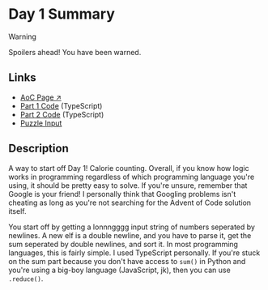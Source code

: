 # Day 1 Summary

> [!WARNING]  
> Spoilers ahead! You have been warned.

## Links

- [AoC Page ↗︎](https://adventofcode.com/2022/day/1)
- [Part 1 Code](https://github.com/GodderE2D/advent-of-code/blob/main/results/2022/day-1/part-1.ts) (TypeScript)
- [Part 2 Code](https://github.com/GodderE2D/advent-of-code/blob/main/results/2022/day-1/part-2.ts) (TypeScript)
- [Puzzle Input](https://github.com/GodderE2D/advent-of-code/blob/main/results/2022/day-1/input.txt)

## Description

A way to start off Day 1! Calorie counting. Overall, if you know how logic works in programming regardless of which
programming language you're using, it should be pretty easy to solve. If you're unsure, remember that Google is your
friend! I personally think that Googling problems isn't cheating as long as you're not searching for the Advent of Code
solution itself.

You start off by getting a lonnngggg input string of numbers seperated by newlines. A new elf is a double newline, and
you have to parse it, get the sum seperated by double newlines, and sort it. In most programming languages, this is
fairly simple. I used TypeScript personally. If you're stuck on the sum part because you don't have access to `sum()` in
Python and you're using a big-boy language (JavaScript, jk), then you can use `.reduce()`.
